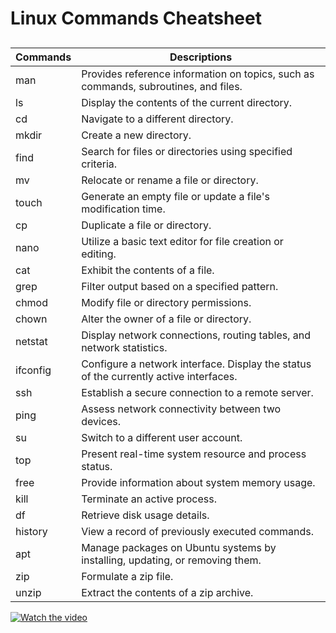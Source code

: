 # Linux Commands Cheatsheet

##
| Commands                 | Descriptions
| ------------------------ | ------------
| man                      | Provides reference information on topics, such as commands, subroutines, and files.
| ls                       | Display the contents of the current directory.
| cd                       | Navigate to a different directory.
| mkdir                    | Create a new directory.
|find                      | Search for files or directories using specified criteria.
| mv                       | Relocate or rename a file or directory.
|touch                     | Generate an empty file or update a file's modification time.
|cp                        | Duplicate a file or directory.
|nano                      | Utilize a basic text editor for file creation or editing.
|cat                       | Exhibit the contents of a file.
|grep                      | Filter output based on a specified pattern.
|chmod                     | Modify file or directory permissions.
|chown                     | Alter the owner of a file or directory.
|netstat                   | Display network connections, routing tables, and network statistics.
|ifconfig                  | Configure a network interface. Display the status of the currently active interfaces.
|ssh                       | Establish a secure connection to a remote server.
|ping                      | Assess network connectivity between two devices.
|su                        | Switch to a different user account.
|top                       | Present real-time system resource and process status.
|free                      | Provide information about system memory usage.
|kill                      | Terminate an active process.
|df                        | Retrieve disk usage details.
|history                   | View a record of previously executed commands.
|apt                       | Manage packages on Ubuntu systems by installing, updating, or removing them.
|zip                       | Formulate a zip file.
|unzip                     | Extract the contents of a zip archive.


[![Watch the video](https://img.youtube.com/vi/Ft_jkJ9VjhI/maxresdefault.jpg)](https://youtu.be/Ft_jkJ9VjhI)
